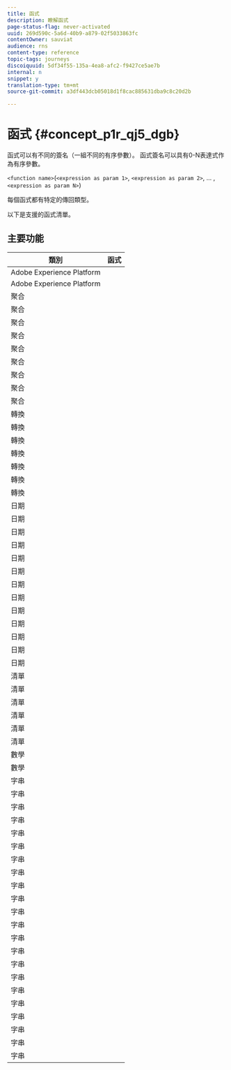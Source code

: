 ```yaml
---
title: 函式
description: 瞭解函式
page-status-flag: never-activated
uuid: 269d590c-5a6d-40b9-a879-02f5033863fc
contentOwner: sauviat
audience: rns
content-type: reference
topic-tags: journeys
discoiquuid: 5df34f55-135a-4ea8-afc2-f9427ce5ae7b
internal: n
snippet: y
translation-type: tm+mt
source-git-commit: a3df443dcb05018d1f8cac885631dba9c8c20d2b

---
```



# 函式 {#concept_p1r_qj5_dgb}

函式可以有不同的簽名（一組不同的有序參數）。 函式簽名可以具有0-N表達式作為有序參數。

`<function name>`(`<expression as param 1>`, `<expression as param 2>`, ... ,`<expression as param N>`)

每個函式都有特定的傳回類型。

以下是支援的函式清單。

## 主要功能

| 類別 | 函式 |
|-------------|-----------------------|
| Adobe Experience Platform | [](../functions/functiongetbestsendtime.md) |
| Adobe Experience Platform | [](../functions/functioninsegment.md) |
| 聚合 | [](../functions/functionavg.md) |
| 聚合 | [](../functions/functioncount.md) |
| 聚合 | [](../functions/functioncountonlynull.md) |
| 聚合 | [](../functions/functioncountwithnull.md) |
| 聚合 | [](../functions/functiondistinctcount.md) |
| 聚合 | [](../functions/functiondistinctcountwithnull.md) |
| 聚合 | [](../functions/functionmax.md) |
| 聚合 | [](../functions/functionmin.md) |
| 聚合 | [](../functions/functionsum.md) |
| 轉換 | [](../functions/functiontobool.md) |
| 轉換 | [](../functions/functiontodatetime.md) |
| 轉換 | [](../functions/functiontodatetimeonly.md) |
| 轉換 | [](../functions/functiontodecimal.md) |
| 轉換 | [](../functions/functiontoduration.md) |
| 轉換 | [](../functions/functiontointeger.md) |
| 轉換 | [](../functions/functiontostring.md) |
| 日期 | [](../functions/functioncurrenttimeinmillis.md) |
| 日期 | [](../functions/functioninlastdays.md) |
| 日期 | [](../functions/functioninlasthours.md) |
| 日期 | [](../functions/functioninlastmonths.md) |
| 日期 | [](../functions/functioninlastyears.md) |
| 日期 | [](../functions/functioninnextdays.md) |
| 日期 | [](../functions/functioninnexthours.md) |
| 日期 | [](../functions/functioninnextmonths.md) |
| 日期 | [](../functions/functioninnextyears.md) |
| 日期 | [](../functions/functionnow.md) |
| 日期 | [](../functions/functionnowwithdelta.md) |
| 日期 | [](../functions/functionsethours.md) |
| 日期 | [](../functions/functionsetdays.md) |
| 清單 | [](../functions/functiondistinct.md) |
| 清單 | [](../functions/functiondistinctcount.md) |
| 清單 | [](../functions/functionin.md) |
| 清單 | [](../functions/functionlistsize.md) |
| 清單 | [](../functions/functionserializelist.md) |
| 清單 | [](../functions/functionsort.md) |
| 數學 | [](../functions/functionrandom.md) |
| 數學 | [](../functions/functionround.md) |
| 字串 | [](../functions/functionconcat.md) |
| 字串 | [](../functions/functioncontain.md) |
| 字串 | [](../functions/functioncontainwithignorecase.md) |
| 字串 | [](../functions/functionendwith.md) |
| 字串 | [](../functions/functionendwithignorecase.md) |
| 字串 | [](../functions/functionequalignorecase.md) |
| 字串 | [](../functions/functionindexof.md) |
| 字串 | [](../functions/functionisempty.md) |
| 字串 | [](../functions/functionisnotempty.md) |
| 字串 | [](../functions/functionlastindexof.md) |
| 字串 | [](../functions/functionlength.md) |
| 字串 | [](../functions/functionlower.md) |
| 字串 | [](../functions/functionmatchregexp.md) |
| 字串 | [](../functions/functionnotequalignorecase.md) |
| 字串 | [](../functions/functionreplace.md) |
| 字串 | [](../functions/functionreplaceall.md) |
| 字串 | [](../functions/functionstartwith.md) |
| 字串 | [](../functions/functionstartwithignorecase.md) |
| 字串 | [](../functions/functionsubstr.md) |
| 字串 | [](../functions/functiontrim.md) |
| 字串 | [](../functions/functionupper.md) |
| 字串 | [](../functions/functionuuid.md) |
